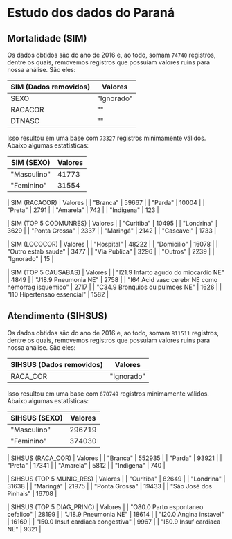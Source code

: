 # Estudo dos dados do Paraná

## Mortalidade (SIM)

Os dados obtidos são do ano de 2016 e, ao todo, somam `74740` registros, dentre os quais, removemos registros que possuiam valores ruins para nossa análise. São eles:

| SIM (Dados removidos)  |   Valores  |
|------------------------|------------|
| SEXO                   | "Ignorado" |
| RACACOR                |     ""     |
| DTNASC                 |     ""     |

Isso resultou em uma base com `73327` registros minimamente válidos. Abaixo algumas estatísticas:

| SIM (SEXO)    | Valores |
|---------------|---------|
| "Masculino"   | 41773   |
| "Feminino"    | 31554   |

| SIM (RACACOR) | Valores |
| "Branca"      | 59667   |
| "Parda"       | 10004   |
| "Preta"       | 2791    |
| "Amarela"     | 742     |
| "Indigena"    | 123     |

| SIM (TOP 5 CODMUNRES) | Valores |
| "Curitiba"            | 10495   |
| "Londrina"            | 3629    |
| "Ponta Grossa"        | 2337    |
| "Maringá"             | 2142    |
| "Cascavel"            | 1733    |

| SIM (LOCOCOR)       | Valores |
| "Hospital"          | 48222   |
| "Domicilio"         | 16078   |
| "Outro estab saude" | 3477    |
| "Via Publica"       | 3296    |
| "Outros"            | 2239    |
| "Ignorado"          | 15      |

| SIM (TOP 5 CAUSABAS)                                | Valores |
| "I21.9 Infarto agudo do miocardio NE"               |  4849   |
| "J18.9 Pneumonia NE"                                |  2758   |
| "I64   Acid vasc cerebr NE como hemorrag isquemico" |  2717   |
| "C34.9 Bronquios ou pulmoes NE"                     |  1626   |
| "I10   Hipertensao essencial"                       |  1582   |

## Atendimento (SIHSUS)

Os dados obtidos são do ano de 2016 e, ao todo, somam `811511` registros, dentre os quais, removemos registros que possuiam valores ruins para nossa análise. São eles:

| SIHSUS (Dados removidos)  |   Valores  |
|---------------------------|------------|
| RACA_COR                  | "Ignorado" |

Isso resultou em uma base com `670749` registros minimamente válidos. Abaixo algumas estatísticas:

| SIHSUS (SEXO)     | Valores |
|-------------------|---------|
| "Masculino"       | 296719  |
| "Feminino"        | 374030  |

| SIHSUS (RACA_COR) | Valores |
| "Branca"          | 552935  |
| "Parda"           | 93921   |
| "Preta"           | 17341   |
| "Amarela"         | 5812    |
| "Indigena"        | 740     |

| SIHSUS (TOP 5 MUNIC_RES) | Valores |
| "Curitiba"               | 82649   |
| "Londrina"               | 31638   |
| "Maringá"                | 21975   |
| "Ponta Grossa"           | 19433   |
| "São José dos Pinhais"   | 16708   |

| SIHSUS (TOP 5 DIAG_PRINC)            | Valores |
| "O80.0 Parto espontaneo cefalico"    |  28199  |
| "J18.9 Pneumonia NE"                 |  18614  |
| "I20.0 Angina instavel"              |  16169  |
| "I50.0 Insuf cardiaca congestiva"    |  9967   |
| "I50.9 Insuf cardiaca NE"            |  9321   |

